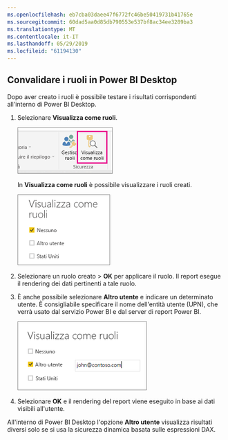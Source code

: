 ```yaml
---
ms.openlocfilehash: eb7cba03daee47f6772fc46be50419731b41765e
ms.sourcegitcommit: 60dad5aa0d85db790553e537bf8ac34ee3289ba3
ms.translationtype: MT
ms.contentlocale: it-IT
ms.lasthandoff: 05/29/2019
ms.locfileid: "61194130"
---
```

## <a name="validate-the-roles-within-power-bi-desktop"></a>Convalidare i ruoli in Power BI Desktop
Dopo aver creato i ruoli è possibile testare i risultati corrispondenti all'interno di Power BI Desktop.

1. Selezionare **Visualizza come ruoli**. 

    ![](./media/rls-desktop-view-as-roles/powerbi-desktop-rls-view-as-roles.png)

    In **Visualizza come ruoli** è possibile visualizzare i ruoli creati.

    ![](./media/rls-desktop-view-as-roles/powerbi-desktop-rls-view-as-roles-dialog.png)

3. Selezionare un ruolo creato > **OK** per applicare il ruolo. Il report esegue il rendering dei dati pertinenti a tale ruolo. 

4. È anche possibile selezionare **Altro utente** e indicare un determinato utente. È consigliabile specificare il nome dell'entità utente (UPN), che verrà usato dal servizio Power BI e dal server di report Power BI.

    ![](./media/rls-desktop-view-as-roles/powerbi-desktop-rls-other-user.png)

1. Selezionare **OK** e il rendering del report viene eseguito in base ai dati visibili all'utente. 

All'interno di Power BI Desktop l'opzione **Altro utente** visualizza risultati diversi solo se si usa la sicurezza dinamica basata sulle espressioni DAX. 

